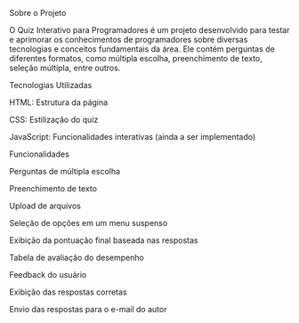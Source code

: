 Sobre o Projeto

O Quiz Interativo para Programadores é um projeto desenvolvido para testar e aprimorar os conhecimentos de programadores sobre diversas tecnologias e conceitos fundamentais da área. Ele contém perguntas de diferentes formatos, como múltipla escolha, preenchimento de texto, seleção múltipla, entre outros.

Tecnologias Utilizadas

HTML: Estrutura da página

CSS: Estilização do quiz

JavaScript: Funcionalidades interativas (ainda a ser implementado)

Funcionalidades

Perguntas de múltipla escolha

Preenchimento de texto

Upload de arquivos

Seleção de opções em um menu suspenso

Exibição da pontuação final baseada nas respostas

Tabela de avaliação do desempenho

Feedback do usuário

Exibição das respostas corretas

Envio das respostas para o e-mail do autor
